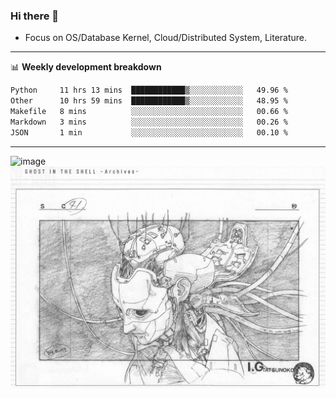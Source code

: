 ### Hi there 👋
<!-- * Daily Meditation via Leetcode/Competitive-Programming. -->
* Focus on OS/Database Kernel, Cloud/Distributed System, Literature.

-------

📊 **Weekly development breakdown**
<!--START_SECTION:waka-->

```txt
Python     11 hrs 13 mins  ████████████▒░░░░░░░░░░░░   49.96 %
Other      10 hrs 59 mins  ████████████▒░░░░░░░░░░░░   48.95 %
Makefile   8 mins          ░░░░░░░░░░░░░░░░░░░░░░░░░   00.66 %
Markdown   3 mins          ░░░░░░░░░░░░░░░░░░░░░░░░░   00.26 %
JSON       1 min           ░░░░░░░░░░░░░░░░░░░░░░░░░   00.10 %
```

<!--END_SECTION:waka-->

-------

<!-- [![Leetcode Stats](https://leetcard.jacoblin.cool/hzhang413?font=Fira+Mono)](https://leetcode.com/fxrc) -->
![image](./cyberpunk-ghost-in-the-shell.gif)
![image](./gis-archive.png)
